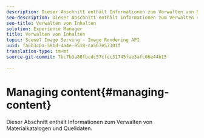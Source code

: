 ```yaml
---
description: Dieser Abschnitt enthält Informationen zum Verwalten von Materialkatalogen und Quelldaten.
seo-description: Dieser Abschnitt enthält Informationen zum Verwalten von Materialkatalogen und Quelldaten.
seo-title: Verwalten von Inhalten
solution: Experience Manager
title: Verwalten von Inhalten
topic: Scene7 Image Serving - Image Rendering API
uuid: fa6b3c0a-58bd-4a4e-9518-ca567e57301f
translation-type: tm+mt
source-git-commit: 7bc7b3a86fbcdc57cfdc31745fae3afc06e44b15

---
```



# Managing content{#managing-content}

Dieser Abschnitt enthält Informationen zum Verwalten von Materialkatalogen und Quelldaten.

